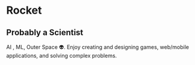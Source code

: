 Rocket
====================================================================================================================================

Probably a Scientist
------------------

AI , ML, Outer Space :alien:. Enjoy creating and designing games, web/mobile applications, and solving complex problems.

